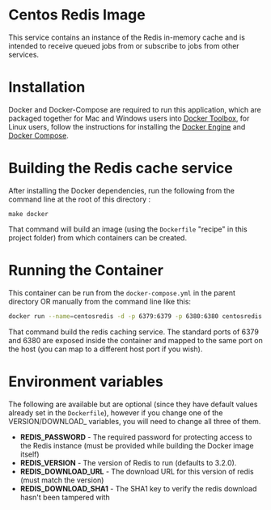 # Centos Redis Image 

This service contains an instance of the Redis in-memory cache and is intended to receive queued jobs from or subscribe to jobs from other services.

# Installation

Docker and Docker-Compose are required to run this application, which are packaged together for Mac and Windows users into [Docker Toolbox](https://www.docker.com/products/docker-toolbox), for Linux users, follow the instructions for installing  the [Docker Engine](https://docs.docker.com/engine/installation/) and [Docker Compose](https://docs.docker.com/compose/install/).

# Building the Redis cache service

After installing the Docker dependencies, run the following from the command line at the root of this directory :

```
make docker
```

That command will build an image (using the `Dockerfile` "recipe" in this project folder) from which containers can be created.

# Running the Container

This container can be run from the `docker-compose.yml` in the parent directory OR manually from the command line like this:

```bash
docker run --name=centosredis -d -p 6379:6379 -p 6380:6380 centosredis
```

That command build the redis caching service. The standard ports of 6379 and 6380 are exposed inside the container and mapped to the same port on the host (you can map to a different host port if you wish). 

# Environment variables

The following are available but are optional (since they have default values already set in the `Dockerfile`), however if you change one of the VERSION/DOWNLOAD_ variables, you will need to change all three of them.

* __REDIS_PASSWORD__ - The required password for protecting access to the Redis instance (must be provided while building the Docker image itself)
* __REDIS_VERSION__ - The version of Redis to run (defaults to 3.2.0).
* __REDIS_DOWNLOAD_URL__ - The download URL for this version of redis (must match the version)
* __REDIS_DOWNLOAD_SHA1__ - The SHA1 key to verify the redis download hasn't been tampered with
